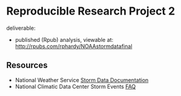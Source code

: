 # Reproducible Research Project 2
deliverable:
- published (Rpub) analysis, viewable at:
http://rpubs.com/rphardy/NOAAstormdatafinal

## Resources
- National Weather Service [Storm Data Documentation](https://d396qusza40orc.cloudfront.net/repdata%2Fpeer2_doc%2Fpd01016005curr.pdf)
- National Climatic Data Center Storm Events [FAQ](https://d396qusza40orc.cloudfront.net/repdata%2Fpeer2_doc%2FNCDC%20Storm%20Events-FAQ%20Page.pdf)

